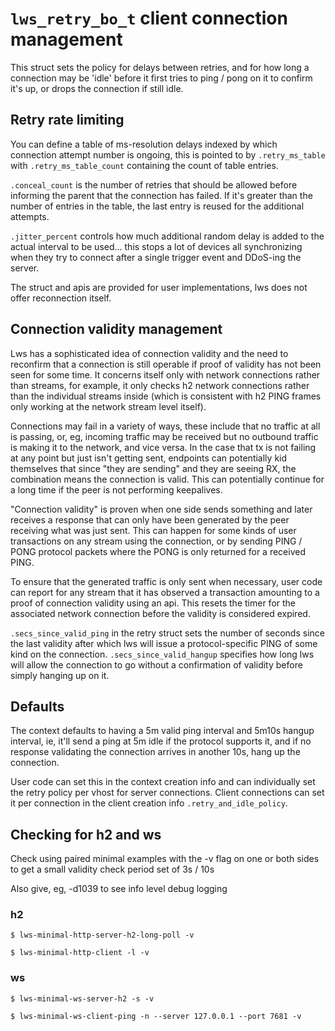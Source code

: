 # `lws_retry_bo_t` client connection management

This struct sets the policy for delays between retries, and for
how long a connection may be 'idle' before it first tries to
ping / pong on it to confirm it's up, or drops the connection
if still idle.

## Retry rate limiting

You can define a table of ms-resolution delays indexed by which
connection attempt number is ongoing, this is pointed to by
`.retry_ms_table` with `.retry_ms_table_count` containing the
count of table entries.

`.conceal_count` is the number of retries that should be allowed
before informing the parent that the connection has failed.  If it's
greater than the number of entries in the table, the last entry is
reused for the additional attempts.

`.jitter_percent` controls how much additional random delay is
added to the actual interval to be used... this stops a lot of
devices all synchronizing when they try to connect after a single
trigger event and DDoS-ing the server.

The struct and apis are provided for user implementations, lws does
not offer reconnection itself.

## Connection validity management

Lws has a sophisticated idea of connection validity and the need to
reconfirm that a connection is still operable if proof of validity
has not been seen for some time.  It concerns itself only with network
connections rather than streams, for example, it only checks h2
network connections rather than the individual streams inside (which
is consistent with h2 PING frames only working at the network stream
level itself).

Connections may fail in a variety of ways, these include that no traffic
at all is passing, or, eg, incoming traffic may be received but no
outbound traffic is making it to the network, and vice versa.  In the
case that tx is not failing at any point but just isn't getting sent,
endpoints can potentially kid themselves that since "they are sending"
and they are seeing RX, the combination means the connection is valid.
This can potentially continue for a long time if the peer is not
performing keepalives.

"Connection validity" is proven when one side sends something and later
receives a response that can only have been generated by the peer
receiving what was just sent.  This can happen for some kinds of user
transactions on any stream using the connection, or by sending PING /
PONG protocol packets where the PONG is only returned for a received PING.

To ensure that the generated traffic is only sent when necessary, user
code can report for any stream that it has observed a transaction amounting
to a proof of connection validity using an api.  This resets the timer for
the associated network connection before the validity is considered
expired.

`.secs_since_valid_ping` in the retry struct sets the number of seconds since
the last validity after which lws will issue a protocol-specific PING of some
kind on the connection.  `.secs_since_valid_hangup` specifies how long lws
will allow the connection to go without a confirmation of validity before
simply hanging up on it.

## Defaults

The context defaults to having a 5m valid ping interval and 5m10s hangup interval,
ie, it'll send a ping at 5m idle if the protocol supports it, and if no response
validating the connection arrives in another 10s, hang up the connection.

User code can set this in the context creation info and can individually set the
retry policy per vhost for server connections.  Client connections can set it
per connection in the client creation info `.retry_and_idle_policy`.

## Checking for h2 and ws

Check using paired minimal examples with the -v flag on one or both sides to get a
small validity check period set of 3s / 10s

Also give, eg, -d1039 to see info level debug logging

### h2

```
$ lws-minimal-http-server-h2-long-poll -v

$ lws-minimal-http-client -l -v
```

### ws

```
$ lws-minimal-ws-server-h2 -s -v

$ lws-minimal-ws-client-ping -n --server 127.0.0.1 --port 7681 -v
```


